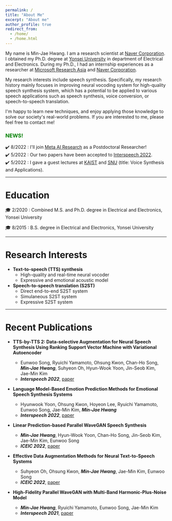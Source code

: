 ```yaml
---
permalink: /
title: "About Me"
excerpt: "About me"
author_profile: true
redirect_from: 
  - /home/
  - /home.html
---
```


My name is Min-Jae Hwang. 
I am a research scientist at [Naver Corporation](https://www.navercorp.com/en).
I obtained my Ph.D. degree at [Yonsei University](https://www.yonsei.ac.kr/en_sc/index.jsp) in department of Electrical and Electronics.
During my Ph.D., I had an internship experiences as a researcher at [Microsoft Research Asia](https://www.microsoft.com/en-us/research/lab/microsoft-research-asia/) and [Naver Corporation](https://www.navercorp.com/en).

My research interests include speech synthesis.
Specifically, my research history mainly focuses in improving neural vocoding system for high-quality speech synthesis system, which has a potential to be applied to various speech applications such as speech synthesis, voice conversion, or speech-to-speech translation.

I'm happy to learn new techniques, and enjoy applying those knowledge to solve our society's real-world problems.
If you are interested to me, please feel free to contact me!

### <span style="color:green">NEWS!</span>
:heavy_check_mark: 8/2022 : I'll join [Meta AI Research](https://ai.facebook.com/) as a Postdoctoral Researcher!
<br>
:heavy_check_mark: 5/2022 : Our two papers have been accepted to [Interspeech 2022](https://interspeech2022.org/).
<br>
:heavy_check_mark: 5/2022 : I gave a guest lectures at [KAIST](https://www.kaist.ac.kr/en/) and [SNU](https://en.snu.ac.kr/) (title: Voice Synthesis and Applications).

---
# Education
:mortar_board: 2/2020 : Combined M.S. and Ph.D. degree in Electrical and Electronics, Yonsei University

:mortar_board: 8/2015 : B.S. degree in Electrical and Electronics, Yonsei University

---
# Research Interests
- **Text-to-speech (TTS) synthesis**
  - High-quality and real-time neural vocoder
  - Expressive and emotional acoustic model
- **Speech-to-speech translation (S2ST)**
  - Direct end-to-end S2ST system
  - Simulaneous S2ST system
  - Expressive S2ST system

---
# Recent Publications
- **TTS-by-TTS 2: Data-selective Augmentation for Neural Speech Synthesis Using Ranking Support Vector Machine with Variational Autoencoder**
  - Eunwoo Song, Ryuichi Yamamoto, Ohsung Kwon, Chan-Ho Song, **<var>Min-Jae Hwang</var>**, Suhyeon Oh, Hyun-Wook Yoon, Jin-Seob Kim, Jae-Min Kim
  - **<var>Interspeech 2022</var>**, [paper](https://arxiv.org/abs/2206.14984) 

- **Language Model-Based Emotion Prediction Methods for Emotional Speech Synthesis Systems**
  - Hyunwook Yoon, Ohsung Kwon, Hoyeon Lee, Ryuichi Yamamoto, Eunwoo Song, Jae-Min Kim, **<var>Min-Jae Hwang</var>**
  - **<var>Interspeech 2022</var>**, [paper](https://arxiv.org/abs/2206.15067) 

- **Linear Prediction-based Parallel WaveGAN Speech Synthesis**
  - **<var>Min-Jae Hwang</var>**, Hyun-Wook Yoon, Chan-Ho Song, Jin-Seob Kim, Jae-Min Kim, Eunwoo Song
  - **<var>ICEIC 2022</var>**, [paper](https://ieeexplore.ieee.org/document/9748530) 

- **Effective Data Augmentation Methods for Neural Text-to-Speech Systems**
  - Suhyeon Oh, Ohsung Kwon, **<var>Min-Jae Hwang</var>**, Jae-Min Kim, Eunwoo Song
  - **<var>ICEIC 2022</var>**, [paper](https://ieeexplore.ieee.org/document/9748515)

- **High-Fidelity Parallel WaveGAN with Multi-Band Harmonic-Plus-Noise Model**
  - **<var>Min-Jae Hwang</var>**, Ryuichi Yamamoto, Eunwoo Song, Jae-Min Kim
  - **<var>Interspeech 2021</var>**, [paper](https://www.isca-speech.org/archive/pdfs/interspeech_2021/hwang21_interspeech.pdf) 


<!-- # 
This is the front page of a website that is powered by the [academicpages template](https://github.com/academicpages/academicpages.github.io) and hosted on GitHub pages. [GitHub pages](https://pages.github.com) is a free service in which websites are built and hosted from code and data stored in a GitHub repository, automatically updating when a new commit is made to the respository. This template was forked from the [Minimal Mistakes Jekyll Theme](https://mmistakes.github.io/minimal-mistakes/) created by Michael Rose, and then extended to support the kinds of content that academics have: publications, talks, teaching, a portfolio, blog posts, and a dynamically-generated CV. You can fork [this repository](https://github.com/academicpages/academicpages.github.io) right now, modify the configuration and markdown files, add your own PDFs and other content, and have your own site for free, with no ads! An older version of this template powers my own personal website at [stuartgeiger.com](http://stuartgeiger.com), which uses [this Github repository](https://github.com/staeiou/staeiou.github.io).

A data-driven personal website
======
Like many other Jekyll-based GitHub Pages templates, academicpages makes you separate the website's content from its form. The content & metadata of your website are in structured markdown files, while various other files constitute the theme, specifying how to transform that content & metadata into HTML pages. You keep these various markdown (.md), YAML (.yml), HTML, and CSS files in a public GitHub repository. Each time you commit and push an update to the repository, the [GitHub pages](https://pages.github.com/) service creates static HTML pages based on these files, which are hosted on GitHub's servers free of charge.

Many of the features of dynamic content management systems (like Wordpress) can be achieved in this fashion, using a fraction of the computational resources and with far less vulnerability to hacking and DDoSing. You can also modify the theme to your heart's content without touching the content of your site. If you get to a point where you've broken something in Jekyll/HTML/CSS beyond repair, your markdown files describing your talks, publications, etc. are safe. You can rollback the changes or even delete the repository and start over -- just be sure to save the markdown files! Finally, you can also write scripts that process the structured data on the site, such as [this one](https://github.com/academicpages/academicpages.github.io/blob/master/talkmap.ipynb) that analyzes metadata in pages about talks to display [a map of every location you've given a talk](https://academicpages.github.io/talkmap.html).

Getting started
======
1. Register a GitHub account if you don't have one and confirm your e-mail (required!)
1. Fork [this repository](https://github.com/academicpages/academicpages.github.io) by clicking the "fork" button in the top right. 
1. Go to the repository's settings (rightmost item in the tabs that start with "Code", should be below "Unwatch"). Rename the repository "[your GitHub username].github.io", which will also be your website's URL.
1. Set site-wide configuration and create content & metadata (see below -- also see [this set of diffs](http://archive.is/3TPas) showing what files were changed to set up [an example site](https://getorg-testacct.github.io) for a user with the username "getorg-testacct")
1. Upload any files (like PDFs, .zip files, etc.) to the files/ directory. They will appear at https://[your GitHub username].github.io/files/example.pdf.  
1. Check status by going to the repository settings, in the "GitHub pages" section

Site-wide configuration
------
The main configuration file for the site is in the base directory in [_config.yml](https://github.com/academicpages/academicpages.github.io/blob/master/_config.yml), which defines the content in the sidebars and other site-wide features. You will need to replace the default variables with ones about yourself and your site's github repository. The configuration file for the top menu is in [_data/navigation.yml](https://github.com/academicpages/academicpages.github.io/blob/master/_data/navigation.yml). For example, if you don't have a portfolio or blog posts, you can remove those items from that navigation.yml file to remove them from the header. 

Create content & metadata
------
For site content, there is one markdown file for each type of content, which are stored in directories like _publications, _talks, _posts, _teaching, or _pages. For example, each talk is a markdown file in the [_talks directory](https://github.com/academicpages/academicpages.github.io/tree/master/_talks). At the top of each markdown file is structured data in YAML about the talk, which the theme will parse to do lots of cool stuff. The same structured data about a talk is used to generate the list of talks on the [Talks page](https://academicpages.github.io/talks), each [individual page](https://academicpages.github.io/talks/2012-03-01-talk-1) for specific talks, the talks section for the [CV page](https://academicpages.github.io/cv), and the [map of places you've given a talk](https://academicpages.github.io/talkmap.html) (if you run this [python file](https://github.com/academicpages/academicpages.github.io/blob/master/talkmap.py) or [Jupyter notebook](https://github.com/academicpages/academicpages.github.io/blob/master/talkmap.ipynb), which creates the HTML for the map based on the contents of the _talks directory).

**Markdown generator**

I have also created [a set of Jupyter notebooks](https://github.com/academicpages/academicpages.github.io/tree/master/markdown_generator
) that converts a CSV containing structured data about talks or presentations into individual markdown files that will be properly formatted for the academicpages template. The sample CSVs in that directory are the ones I used to create my own personal website at stuartgeiger.com. My usual workflow is that I keep a spreadsheet of my publications and talks, then run the code in these notebooks to generate the markdown files, then commit and push them to the GitHub repository.

How to edit your site's GitHub repository
------
Many people use a git client to create files on their local computer and then push them to GitHub's servers. If you are not familiar with git, you can directly edit these configuration and markdown files directly in the github.com interface. Navigate to a file (like [this one](https://github.com/academicpages/academicpages.github.io/blob/master/_talks/2012-03-01-talk-1.md) and click the pencil icon in the top right of the content preview (to the right of the "Raw | Blame | History" buttons). You can delete a file by clicking the trashcan icon to the right of the pencil icon. You can also create new files or upload files by navigating to a directory and clicking the "Create new file" or "Upload files" buttons. 

Example: editing a markdown file for a talk
![Editing a markdown file for a talk](/images/editing-talk.png)

For more info
------
More info about configuring academicpages can be found in [the guide](https://academicpages.github.io/markdown/). The [guides for the Minimal Mistakes theme](https://mmistakes.github.io/minimal-mistakes/docs/configuration/) (which this theme was forked from) might also be helpful. -->
